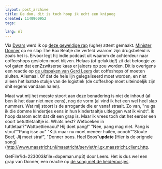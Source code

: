 ```yaml
---
layout: post_archive
title: De don, dit is toch hoop ik echt een knipoog
created: 1140960952
tags:

lang: nl
---
```

Via [Dwars](http://dwars.org) werd ik op [deze geweldige rap](http://www.justitie.nl/Images/Donner_podcast_tcm74-107703.mp3) (ughe) attent gemaakt. [Minister Donner](http://www.justitie.nl/nieuws/60225_De_Don.asp) op en slap The Box Beatje die verteld waarom zijn drugsbeleid is zoals het is. Ervoor legt hij indie podcast uit waarom de achterdeur naar coffeeshops gesloten moet blijven. Helaas (of gelukkig!) zit dat betoogje zo vol gaten dat eenZzwitserse kaas er jaloers op zou worden. Dit is overigens een reactie op [de uitspaken van Gerd Leers](http://www.maastricht.nl/maastricht/show/id=162530) dat coffeshops óf moeten sluiten. Allemaal. Óf dat de hele lijn gelegaliseerd moet worden, en niet alleen het laatste stukje van de logistiek (de coffeshop moet uiteindeljik zijn shit ergens vandaan halen).

Maat wat mij het meeste stoort aan deze benadering is niet de inhoud (al ben ik het daar niet mee eens), nog de vorm (al vind ik het een wel heel slap nummer). Wat mij stoort is de arrogantie die er vanaf straalt. Zo van, "nu ga ik die domme kindertjes eens in hun kindertaaltje uitleggen wat ik vindt". Ik hoop daarom echt dat dit een grap is. Maar ik vrees toch dat het eerder een soort betuttletaaltje is. Whats next? Wetboeken in tuttletaal?"Wattoettienaou? Hij doet pang!" "Nee, pang mag niet. Pang is stout""Pang isse au" "Kijk maar nu moet meneer huilen, ooooh""Stoute Boef, Jij moet straf", "Donner boos. Heel Boos"**update** [Hier is de orignele song](http://www.maastricht.nl/maastricht/servlet/nl.gx.maastricht.client.http.

GetFile?id=223003&file=dopeman.mp3) door Leers. Het is dus wel een grap van Donner, een reactie op [de song met de heideroosjes](http://www.vrijspreker.nl/blog/?itemid=3507).
